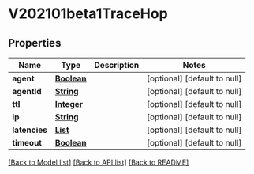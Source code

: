 # V202101beta1TraceHop
## Properties

Name | Type | Description | Notes
------------ | ------------- | ------------- | -------------
**agent** | [**Boolean**](boolean.md) |  | [optional] [default to null]
**agentId** | [**String**](string.md) |  | [optional] [default to null]
**ttl** | [**Integer**](integer.md) |  | [optional] [default to null]
**ip** | [**String**](string.md) |  | [optional] [default to null]
**latencies** | [**List**](string.md) |  | [optional] [default to null]
**timeout** | [**Boolean**](boolean.md) |  | [optional] [default to null]

[[Back to Model list]](../README.md#documentation-for-models) [[Back to API list]](../README.md#documentation-for-api-endpoints) [[Back to README]](../README.md)

